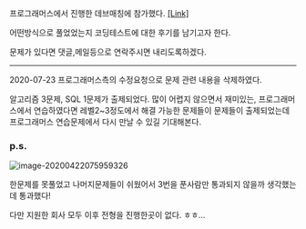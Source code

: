 프로그래머스에서 진행한 데브매칭에 참가했다. [[Link]](https://programmers.co.kr/competitions/144/2020-web-be-first)



어떤방식으로 풀었었는지 코딩테스트에 대한 후기를 남기고자 한다.

문제가 있다면 댓글,메일등으로 연락주시면 내리도록하겠다.

---

2020-07-23 프로그래머스측의 수정요청으로 문제 관련 내용을 삭제하였다.

알고리즘 3문제, SQL 1문제가 출제되었다. 많이 어렵지 않으면서 재미있는, 프로그래머스에서 연습하였다면 레벨2~3정도에서 해결 가능한 문제들이 문제들이 출제되었는데 프로그래머스 연습문제에서 다시 만날 수 있길 기대해본다. 




### p.s.



![image-20200422075959326](https://blog.chanwookim.me/images/image-20200422075959326.png)



한문제를 못풀었고 나머지문제들이 쉬웠어서 3번을 푼사람만 통과되지 않을까 생각했는데 통과했다!

다만 지원한 회사 모두 이후 전형을 진행한곳이 없다. ㅎㅎ...